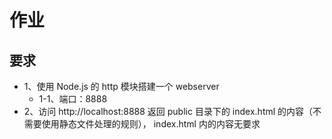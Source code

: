 # 作业

## 要求

- 1、使用 Node.js 的 http 模块搭建一个 webserver
  - 1-1、端口：8888
- 2、访问 http://localhost:8888 返回 public 目录下的 index.html 的内容（不需要使用静态文件处理的规则）， index.html 内的内容无要求

